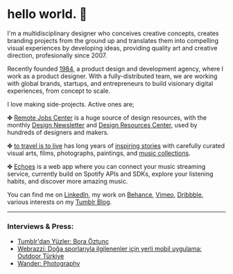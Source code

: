 # hello world. 👋

I'm a multidisciplinary designer who conceives creative concepts, creates branding projects from the ground up and translates them into compelling visual experiences by developing ideas, providing quality art and creative direction, profesionally since 2007.
					
Recently founded <a class="goto-social" href="https://1984.design" target="_blank">1984</a>, a product design and development agency, where I work as a product designer. With a fully-distributed team, we are working with global brands, startups, and entrepreneurs to build visionary digital experiences, from concept to scale.

I love making side-projects. Active ones are; 

✤ <a href="https://remotejobs.center" target="_blank">Remote Jobs Center</a> is a huge source of design resources, with the monthly <a class="goto-social" href="https://newsletter.remotejobs.center" target="_blank">Design Newsletter</a> and <a class="goto-social" href="https://resources.remotejobs.center" target="_blank">Design Resources Center</a>, used by hundreds of designers and makers.

✤ <a href="https://totravelistolive.co" target="_blank">to travel is to live</a> has long years of <a href="https://totravelistolive.co/stories/" target="_blank">inspiring stories</a> with carefully curated visual arts, films, photographs, paintings, and <a href="https://totravelistolive.co/music/" target="_blank"> music collections</a>.

✤ <a href="https://echoesapp.io" target="_blank">Echoes</a> is a web app where you can connect your music streaming service, currently build on Spotify APIs and SDKs, explore your listening habits, and discover more amazing music.

You can find me on <a class="goto-social" href="https://www.linkedin.com/in/boraoztunc/" target="_blank">LinkedIn</a>, my work on <a class="goto-social" href="https://www.behance.net/boraoztunc" target="_blank">Behance</a>, <a class="goto-social" href="https://vimeo.com/boraoztunc" target="_blank">Vimeo</a>, <a href="https://dribbble.com/boraoztunc" class="goto-social" target="_blank">Dribbble</a>, various interests on my <a href="https://blog.boraoztunc.net/" class="goto-social" target="_blank">Tumblr Blog</a>.

***

### Interviews & Press:
- <a class="goto-social" href="https://ekip.tumblr.com/post/170413326044/tumblrdan-y%C3%BCzler-bora-%C3%B6ztun%C3%A7-tumblrdan" target="_blank">Tumblr'dan Yüzler: Bora Öztunç</a>
- <a class="goto-social" href="https://webrazzi.com/2018/08/01/doga-sporlariyla-ilgilenenler-icin-yerli-mobil-uygulama-outdoor-turkiye/" target="_blank">Webrazzi: Doğa sporlarıyla ilgilenenler için yerli mobil uygulama: Outdoor Türkiye</a>
- <a class="goto-social" href="https://thisiswander.tumblr.com/post/138431542936/submit-to-wander" target="_blank">Wander: Photography</a>
